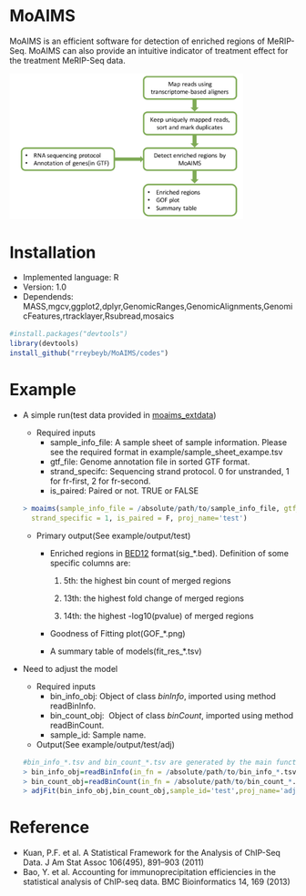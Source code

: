

# MoAIMS

MoAIMS is an efficient software for detection of enriched regions of MeRIP-Seq. MoAIMS can also provide an intuitive indicator of treatment effect for the treatment MeRIP-Seq data.

<img src="workflow.png"  style="zoom:40%">

# Installation
- Implemented language: R
- Version: 1.0
- Dependends: MASS,mgcv,ggplot2,dplyr,GenomicRanges,GenomicAlignments,GenomicFeatures,rtracklayer,Rsubread,mosaics
```R
#install.packages("devtools")
library(devtools)
install_github("rreybeyb/MoAIMS/codes")
```

  

# Example

- A simple run(test data provided in [moaims_extdata](https://drive.google.com/drive/folders/1oS47qt2ikiMJN9AAqqUgXUIXbf7XW9YW?usp=sharing))

  - Required inputs
    - sample_info_file: A sample sheet of sample information. Please see the required format in example/sample_sheet_exampe.tsv
    - gtf_file: Genome annotation file in sorted GTF format.
    - strand_specifc: Sequencing strand protocol. 0 for unstranded, 1 for fr-first, 2 for fr-second.
    - is_paired: Paired or not. TRUE or FALSE

  ```R
  > moaims(sample_info_file = /absolute/path/to/sample_info_file, gtf_file =/absolute/path/to/gtf_file,
    strand_specific = 1, is_paired = F, proj_name='test')
  ```
  - Primary output(See example/output/test)
    - Enriched regions in [BED12](https://genome.ucsc.edu/FAQ/FAQformat.html#format1) format(sig_*.bed). Definition of some specific columns are:

      1) 5th: the highest bin count of merged regions

      2) 13th: the highest fold change of merged regions

      3) 14th: the highest -log10(pvalue) of merged regions

    - Goodness of Fitting plot(GOF_*.png)

    - A summary table of models(fit_res_*.tsv)

- Need to adjust the model
  - Required inputs
    - bin_info_obj: Object of class *binInfo*, imported using method readBinInfo.
    - bin_count_obj:  Object of class *binCount*, imported using method readBinCount.
    - sample_id: Sample name.
  - Output(See example/output/test/adj)
  ```R
  #bin_info_*.tsv and bin_count_*.tsv are generated by the main function 'moaims' when setting output_intmd=T(default)
  > bin_info_obj=readBinInfo(in_fn = /absolute/path/to/bin_info_*.tsv)
  > bin_count_obj=readBinCount(in_fn = /absolute/path/to/bin_count_*.tsv)
  > adjFit(bin_info_obj,bin_count_obj,sample_id='test',proj_name='adj')
  ```

# Reference
- Kuan, P.F. et al. A Statistical Framework for the Analysis of ChIP-Seq Data. J Am Stat Assoc 106(495), 891–903 (2011)
- Bao, Y. et al. Accounting for immunoprecipitation efficiencies in the statistical analysis of ChIP-seq data. BMC Bioinformatics 14, 169 (2013)

